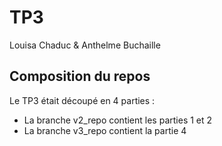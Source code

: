# TP3

Louisa Chaduc & Anthelme Buchaille

## Composition du repos

Le TP3 était découpé en 4 parties : 
- La branche v2_repo contient les parties 1 et 2
- La branche v3_repo contient la partie 4 

